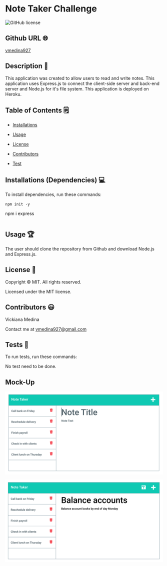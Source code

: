 # Note Taker Challenge
![GitHub license](https://img.shields.io/badge/license-MIT-yellowgreen.svg)
## Github URL 🌐
[vmedina927](https://github.com/vmedina927/)
## Description 📝
This application was created to allow users to read and write notes. This application uses Express.js to connect the client-side server and back-end server and Node.js for it's file system. This application is deployed on Heroku.
## Table of Contents 🗒
* [Installations](#dependencies)
* [Usage](#usage)

* [License](#license)

* [Contributors](#contributors)
* [Test](#test)
## Installations (Dependencies) 💻
To install dependencies, run these commands:
```
npm init -y 
```
npm i express
```
```

## Usage 🏆
The user should clone the repository from Github and download Node.js and Express.js.
## License 📛
Copyright © MIT. All rights reserved. 
        
Licensed under the MIT license.
## Contributors 😃
Vickiana Medina

Contact me at vmedina927@gmail.com
## Tests 🧪
To run tests, run these commands:

No test need to be done.

## Mock-Up

![note-taker](image/notetaker1.png)

![note-taker2](image/notetaker2.png)